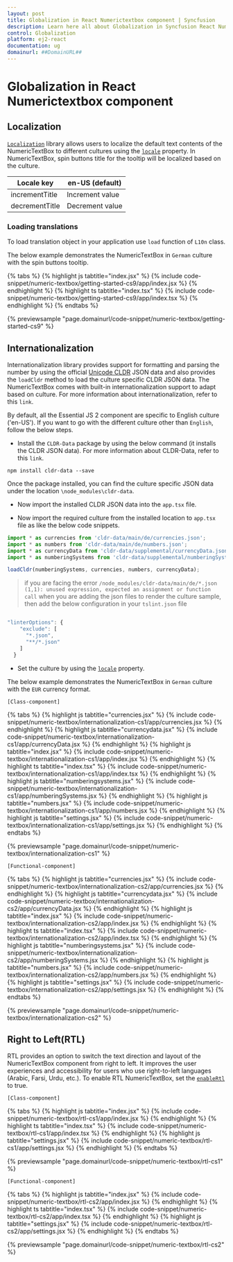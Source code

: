 ```yaml
---
layout: post
title: Globalization in React Numerictextbox component | Syncfusion
description: Learn here all about Globalization in Syncfusion React Numerictextbox component of Syncfusion Essential JS 2 and more.
control: Globalization 
platform: ej2-react
documentation: ug
domainurl: ##DomainURL##
---
```


# Globalization in React Numerictextbox component

## Localization

[`Localization`](https://ej2.syncfusion.com/react/documentation/common/globalization/localization) library allows users to localize the default text contents of the NumericTextBox to different cultures using the [`locale`](https://ej2.syncfusion.com/react/documentation/api/numerictextbox#locale) property.
In NumericTextBox, spin buttons title for the tooltip will be localized based on the culture.

| Locale key | en-US (default)  |
|------|------|
| incrementTitle |  Increment value |
| decrementTitle |  Decrement value |

### Loading translations

To load translation object in your application use `load` function of `L10n` class.

The below example demonstrates the NumericTextBox in `German` culture with the spin buttons tooltip.

{% tabs %}
{% highlight js tabtitle="index.jsx" %}
{% include code-snippet/numeric-textbox/getting-started-cs9/app/index.jsx %}
{% endhighlight %}
{% highlight ts tabtitle="index.tsx" %}
{% include code-snippet/numeric-textbox/getting-started-cs9/app/index.tsx %}
{% endhighlight %}
{% endtabs %}

 {% previewsample "page.domainurl/code-snippet/numeric-textbox/getting-started-cs9" %}

## Internationalization

Internationalization library provides support for formatting and parsing the number by using the official [Unicode CLDR](http://cldr.unicode.org/) JSON data and also provides the `loadCldr` method to load the culture specific CLDR JSON data. The NumericTextBox comes with built-in internationalization support to adapt based on culture. For more information about internationalization, refer to this `link`.

By default, all the Essential JS 2  component are specific to English culture ('en-US'). If you want to go with the different culture other than `English`, follow the below steps.

* Install the `CLDR-Data` package by using the below command (it installs the CLDR JSON data). For more information about CLDR-Data, refer to this `link`.

```
npm install cldr-data --save
```

Once the package installed, you can find the culture specific JSON data under the location `\node_modules\cldr-data`.

* Now import the installed CLDR JSON data into the `app.tsx` file.

* Now import the required culture from the installed location to `app.tsx` file as like the below code snippets.

```ts
import * as currencies from 'cldr-data/main/de/currencies.json';
import * as numbers from 'cldr-data/main/de/numbers.json';
import * as currencyData from 'cldr-data/supplemental/currencyData.json';
import * as numberingSystems from 'cldr-data/supplemental/numberingSystems.json';

loadCldr(numberingSystems, currencies, numbers, currencyData);
```

> if you are facing the error `/node_modules/cldr-data/main/de/*.json (1,1): unused expression, expected an assignment or function call` when you are adding the json files to render the culture sample, then add the below configuration in your `tslint.json` file

```ts

"linterOptions": {
    "exclude": [
      "*.json",
      "**/*.json"
    ]
  }

```

* Set the culture by using the [`locale`](https://ej2.syncfusion.com/react/documentation/api/numerictextbox#locale) property.

The below example demonstrates the NumericTextBox in `German` culture with the `EUR` currency format.

`[Class-component]`

{% tabs %}
{% highlight js tabtitle="currencies.jsx" %}
{% include code-snippet/numeric-textbox/internationalization-cs1/app/currencies.jsx %}
{% endhighlight %}
{% highlight js tabtitle="currencydata.jsx" %}
{% include code-snippet/numeric-textbox/internationalization-cs1/app/currencyData.jsx %}
{% endhighlight %}
{% highlight js tabtitle="index.jsx" %}
{% include code-snippet/numeric-textbox/internationalization-cs1/app/index.jsx %}
{% endhighlight %}
{% highlight ts tabtitle="index.tsx" %}
{% include code-snippet/numeric-textbox/internationalization-cs1/app/index.tsx %}
{% endhighlight %}
{% highlight js tabtitle="numberingsystems.jsx" %}
{% include code-snippet/numeric-textbox/internationalization-cs1/app/numberingSystems.jsx %}
{% endhighlight %}
{% highlight js tabtitle="numbers.jsx" %}
{% include code-snippet/numeric-textbox/internationalization-cs1/app/numbers.jsx %}
{% endhighlight %}
{% highlight js tabtitle="settings.jsx" %}
{% include code-snippet/numeric-textbox/internationalization-cs1/app/settings.jsx %}
{% endhighlight %}
{% endtabs %}

 {% previewsample "page.domainurl/code-snippet/numeric-textbox/internationalization-cs1" %}

`[Functional-component]`

{% tabs %}
{% highlight js tabtitle="currencies.jsx" %}
{% include code-snippet/numeric-textbox/internationalization-cs2/app/currencies.jsx %}
{% endhighlight %}
{% highlight js tabtitle="currencydata.jsx" %}
{% include code-snippet/numeric-textbox/internationalization-cs2/app/currencyData.jsx %}
{% endhighlight %}
{% highlight js tabtitle="index.jsx" %}
{% include code-snippet/numeric-textbox/internationalization-cs2/app/index.jsx %}
{% endhighlight %}
{% highlight ts tabtitle="index.tsx" %}
{% include code-snippet/numeric-textbox/internationalization-cs2/app/index.tsx %}
{% endhighlight %}
{% highlight js tabtitle="numberingsystems.jsx" %}
{% include code-snippet/numeric-textbox/internationalization-cs2/app/numberingSystems.jsx %}
{% endhighlight %}
{% highlight js tabtitle="numbers.jsx" %}
{% include code-snippet/numeric-textbox/internationalization-cs2/app/numbers.jsx %}
{% endhighlight %}
{% highlight js tabtitle="settings.jsx" %}
{% include code-snippet/numeric-textbox/internationalization-cs2/app/settings.jsx %}
{% endhighlight %}
{% endtabs %}

 {% previewsample "page.domainurl/code-snippet/numeric-textbox/internationalization-cs2" %}

## Right to Left(RTL)

RTL provides an option to switch the text direction and layout of the NumericTextBox component from right to left. It improves the user experiences and accessibility for users who use right-to-left languages (Arabic, Farsi, Urdu, etc.). To enable RTL NumericTextBox, set the [`enableRtl`](https://ej2.syncfusion.com/react/documentation/api/numerictextbox#enablertl) to true.

`[Class-component]`

{% tabs %}
{% highlight js tabtitle="index.jsx" %}
{% include code-snippet/numeric-textbox/rtl-cs1/app/index.jsx %}
{% endhighlight %}
{% highlight ts tabtitle="index.tsx" %}
{% include code-snippet/numeric-textbox/rtl-cs1/app/index.tsx %}
{% endhighlight %}
{% highlight js tabtitle="settings.jsx" %}
{% include code-snippet/numeric-textbox/rtl-cs1/app/settings.jsx %}
{% endhighlight %}
{% endtabs %}

 {% previewsample "page.domainurl/code-snippet/numeric-textbox/rtl-cs1" %}

`[Functional-component]`

{% tabs %}
{% highlight js tabtitle="index.jsx" %}
{% include code-snippet/numeric-textbox/rtl-cs2/app/index.jsx %}
{% endhighlight %}
{% highlight ts tabtitle="index.tsx" %}
{% include code-snippet/numeric-textbox/rtl-cs2/app/index.tsx %}
{% endhighlight %}
{% highlight js tabtitle="settings.jsx" %}
{% include code-snippet/numeric-textbox/rtl-cs2/app/settings.jsx %}
{% endhighlight %}
{% endtabs %}

{% previewsample "page.domainurl/code-snippet/numeric-textbox/rtl-cs2" %}

 